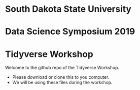 
# South Dakota State University
# Data Science Symposium 2019
# Tidyverse Workshop 


Welcome to the github repo of the Tidyverse Workshop. 

- Please download or clone this to you computer. 
- We will be using these files during the workshop. 



